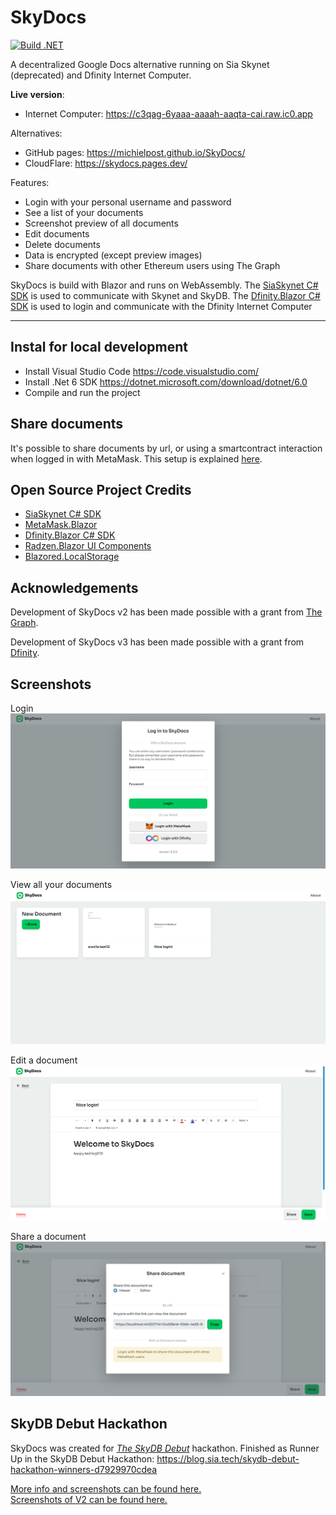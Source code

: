 # SkyDocs
[![Build .NET](https://github.com/michielpost/SkyDocs/actions/workflows/build.yml/badge.svg)](https://github.com/michielpost/SkyDocs/actions/workflows/build.yml)

A decentralized Google Docs alternative running on Sia Skynet (deprecated) and Dfinity Internet Computer.

**Live version**: 
- Internet Computer: https://c3qag-6yaaa-aaaah-aaqta-cai.raw.ic0.app

Alternatives:
- GitHub pages: https://michielpost.github.io/SkyDocs/
- CloudFlare: https://skydocs.pages.dev/


Features:
- Login with your personal username and password
- See a list of your documents
- Screenshot preview of all documents
- Edit documents
- Delete documents
- Data is encrypted (except preview images)
- Share documents with other Ethereum users using The Graph

SkyDocs is build with Blazor and runs on WebAssembly. The [SiaSkynet C# SDK](https://github.com/michielpost/SiaSkynet) is used to communicate with Skynet and SkyDB.
The [Dfinity.Blazor C# SDK](https://github.com/michielpost/Dfinity.Blazor) is used to login and communicate with the Dfinity Internet Computer

---
## Instal for local development
- Install Visual Studio Code https://code.visualstudio.com/
- Install .Net 6 SDK https://dotnet.microsoft.com/download/dotnet/6.0
- Compile and run the project

## Share documents
It's possible to share documents by url, or using a smartcontract interaction when logged in with MetaMask.
This setup is explained [here](ShareArchitecture).

## Open Source Project Credits
- [SiaSkynet C# SDK](https://github.com/michielpost/SiaSkynet)
- [MetaMask.Blazor](https://github.com/michielpost/MetaMask.Blazor)
- [Dfinity.Blazor C# SDK](https://github.com/michielpost/Dfinity.Blazor)
- [Radzen.Blazor UI Components](https://github.com/radzenhq/radzen-blazor)
- [Blazored.LocalStorage](https://github.com/blazored/LocalStorage)

## Acknowledgements
Development of SkyDocs v2 has been made possible with a grant from [The Graph](https://thegraph.com/blog/wave-one-funding).

Development of SkyDocs v3 has been made possible with a grant from [Dfinity](https://medium.com/dfinity/dfinity-developer-grant-program-awards-102-grants-worth-2-04m-b49005d181cfg).

## Screenshots
Login
![Login](screenshots/v3/01_login.png)

View all your documents
![View all your documents](screenshots/v3/02_documents.png)

Edit a document
![Edit a document](screenshots/v3/03_edit_document.png)

Share a document
![Edit a document](screenshots/v3/04_share_document.png)



## SkyDB Debut Hackathon
SkyDocs was created for *[The SkyDB Debut](https://gitcoin.co/hackathon/skydb/)* hackathon. 
Finished as Runner Up in the SkyDB Debut Hackathon: https://blog.sia.tech/skydb-debut-hackathon-winners-d7929970cdea  

[More info and screenshots can be found here.](SkyDocsV1.md)   
[Screenshots of V2 can be found here.](SkyDocsV2.md)
